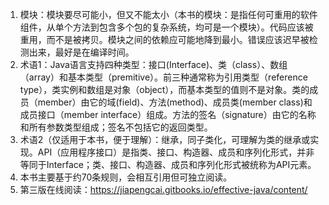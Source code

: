 1. 模块：模块要尽可能小，但又不能太小（本书的模块：是指任何可重用的软件组件，从单个方法到包含多个包的复杂系统，均可是一个模块）。代码应该被重用，而不是被拷贝。模块之间的依赖应可能地降到最小。错误应该迟早被检测出来，最好是在编译时间。
2. 术语1：Java语言支持四种类型：接口(Interface)、类（class）、数组（array）和基本类型（premitive）。前三种通常称为引用类型（reference type），类实例和数组是对象（object），而基本类型的值则不是对象。类的成员（member）由它的域(field)、方法(method)、成员类(member class)和成员接口（member interface）组成。方法的签名（signature）由它的名称和所有参数类型组成；签名不包括它的返回类型。
3. 术语2（仅适用于本书，便于理解）：继承，同子类化，可理解为类的继承或实现。API（应用程序接口）是指类、接口、构造器、成员和序列化形式，并非等同于Interface；类、接口、构造器、成员和序列化形式被统称为API元素。
4. 本书主要基于约70条规则，会相互引用但可独立阅读。
5. 第三版在线阅读：https://jiapengcai.gitbooks.io/effective-java/content/